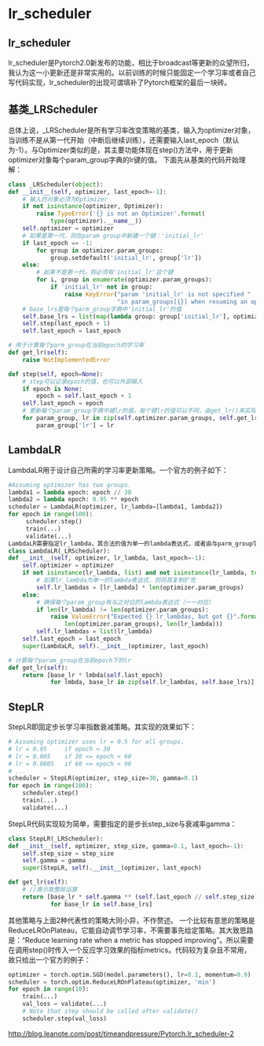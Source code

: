 # lr_scheduler
## lr_scheduler
lr_scheduler是Pytorch2.0新发布的功能，相比于broadcast等更新的众望所归，我认为这一小更新还是非常实用的。以前训练的时候只能固定一个学习率或者自己写代码实现，lr_scheduler的出现可谓填补了Pytorch框架的最后一块砖。
## 基类_LRScheduler
总体上说，_LRScheduler是所有学习率改变策略的基类，输入为optimizer对象，当训练不是从第一代开始（中断后继续训练），还需要输入last_epoch（默认为-1）。与Optimizer类似的是，其主要功能体现在step()方法中，用于更新optimizer对象每个param_group字典的lr键的值。 
下面先从基类的代码开始理解：
```python
class _LRScheduler(object):
def __init__(self, optimizer, last_epoch=-1):
    # 输入的对象必须为Optimizer
    if not isinstance(optimizer, Optimizer):
        raise TypeError('{} is not an Optimizer'.format(
            type(optimizer).__name__))
    self.optimizer = optimizer
    # 如果是第一代，则在param group中新建一个键：'initial_lr'
    if last_epoch == -1:
        for group in optimizer.param_groups:
            group.setdefault('initial_lr', group['lr'])
    else:
        # 如果不是第一代，则必须有'initial_lr'这个键
        for i, group in enumerate(optimizer.param_groups):
            if 'initial_lr' not in group:
                raise KeyError("param 'initial_lr' is not specified "
                               "in param_groups[{}] when resuming an optimizer".format(i))
    # base_lrs是每个parm_group字典中'initial_lr'的值
    self.base_lrs = list(map(lambda group: group['initial_lr'], optimizer.param_groups))
    self.step(last_epoch + 1)
    self.last_epoch = last_epoch

# 用于计算每个parm_group在当前epoch的学习率
def get_lr(self):
    raise NotImplementedError

def step(self, epoch=None):
    # step可以记录epoch的值，也可以外部输入
    if epoch is None:
        epoch = self.last_epoch + 1
    self.last_epoch = epoch
    # 更新每个param_group字典中键lr的值。每个键lr的值可以不同，由get_lr()来实现
    for param_group, lr in zip(self.optimizer.param_groups, self.get_lr()):
        param_group['lr'] = lr  
```
## LambdaLR
LambdaLR用于设计自己所需的学习率更新策略。一个官方的例子如下：
```python
#Assuming optimizer has two groups.
lambda1 = lambda epoch: epoch // 30
lambda2 = lambda epoch: 0.95 ** epoch
scheduler = LambdaLR(optimizer, lr_lambda=[lambda1, lambda2])
for epoch in range(100):
     scheduler.step()
     train(...)
     validate(...)  
LambdaLR需要指定lr_lambda，其合法的值为单一的lambda表达式，或者由与parm_group字典数目相同的lambda表达式构成的list。
class LambdaLR(_LRScheduler):
def __init__(self, optimizer, lr_lambda, last_epoch=-1):
    self.optimizer = optimizer
    if not isinstance(lr_lambda, list) and not isinstance(lr_lambda, tuple):
        # 如果lr_lambda为单一的lambda表达式，则将其复制扩充
        self.lr_lambdas = [lr_lambda] * len(optimizer.param_groups)
    else:
        # 确保每个param_group有与之对应的lambda表达式（一一对应）
        if len(lr_lambda) != len(optimizer.param_groups):
            raise ValueError("Expected {} lr_lambdas, but got {}".format(
                len(optimizer.param_groups), len(lr_lambda)))
        self.lr_lambdas = list(lr_lambda)
    self.last_epoch = last_epoch
    super(LambdaLR, self).__init__(optimizer, last_epoch)

# 计算每个param_group在当前epoch下的lr
def get_lr(self):
    return [base_lr * lmbda(self.last_epoch)
            for lmbda, base_lr in zip(self.lr_lambdas, self.base_lrs)] 
```
## StepLR
StepLR即固定步长学习率指数衰减策略。其实现的效果如下：
```python
# Assuming optimizer uses lr = 0.5 for all groups，
# lr = 0.05     if epoch < 30
# lr = 0.005    if 30 <= epoch < 60
# lr = 0.0005   if 60 <= epoch < 90
# ...
scheduler = StepLR(optimizer, step_size=30, gamma=0.1)
for epoch in range(100):
    scheduler.step()
    train(...)
    validate(...)  
```
StepLR代码实现较为简单，需要指定的是步长step_size与衰减率gamma：
```python
class StepLR(_LRScheduler):
def __init__(self, optimizer, step_size, gamma=0.1, last_epoch=-1):
    self.step_size = step_size
    self.gamma = gamma
    super(StepLR, self).__init__(optimizer, last_epoch)

def get_lr(self):
    # //表示取整除运算
    return [base_lr * self.gamma ** (self.last_epoch // self.step_size)
            for base_lr in self.base_lrs] 
```
其他策略与上面2种代表性的策略大同小异，不作赘述。
一个比较有意思的策略是ReduceLROnPlateau，它能自动调节学习率，不需要事先给定策略。其大致思路是：“Reduce learning rate when a metric has stopped improving”。所以需要在调用step()时传入一个反应学习效果的指标metrics。代码较为复杂且不常用，故只给出一个官方的例子：
```python
optimizer = torch.optim.SGD(model.parameters(), lr=0.1, momentum=0.9)
scheduler = torch.optim.ReduceLROnPlateau(optimizer, 'min')
for epoch in range(10):
    train(...)
    val_loss = validate(...)
    # Note that step should be called after validate()
    scheduler.step(val_loss)
```

http://blog.leanote.com/post/timeandpressure/Pytorch.lr_scheduler-2
